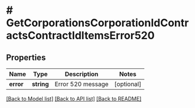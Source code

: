 # # GetCorporationsCorporationIdContractsContractIdItemsError520

## Properties

Name | Type | Description | Notes
------------ | ------------- | ------------- | -------------
**error** | **string** | Error 520 message | [optional]

[[Back to Model list]](../../README.md#models) [[Back to API list]](../../README.md#endpoints) [[Back to README]](../../README.md)
